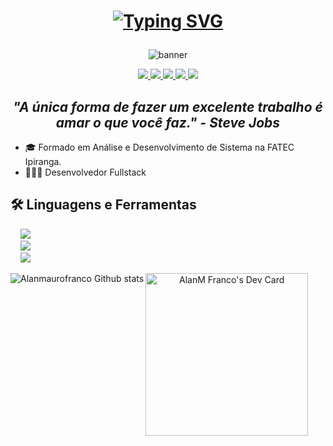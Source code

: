 <h1 align="center" style="font-weight: bold;">

[![Typing SVG](https://readme-typing-svg.herokuapp.com?font=Fira+Code&size=26&duration=6000&color=F8F8F8&center=true&vCenter=true&width=600&lines=%F0%9F%87%A7%F0%9F%87%B7+Oi%2C+eu+sou+Alan+-+%F0%9F%87%BA%F0%9F%87%B8+Hi%2C+I'm+Alan+%F0%9F%91%8B)](https://git.io/typing-svg)

</h1>

<p align="center">
<img src="https://i.imgur.com/RIvTHtf.jpg" alt="banner">
</p>

<p align="center">
<a href="https://github.com/alnmaurofranco">
<img src="https://img.shields.io/badge/GitHub-100000?style=for-the-badge&logo=github&logoColor=white" />
</a>
<a href="https://www.linkedin.com/in/alan-mauro-franco/">
<img src="https://img.shields.io/badge/ALAN_MAURO_FRANCO-0077B5?style=for-the-badge&logo=linkedin&logoColor=white" />
</a>
<a href="https://twitter.com/aln_maurofranco">
<img src="https://img.shields.io/badge/ALN__MAUROFRANCO-1DA1F2?style=for-the-badge&logo=twitter&logoColor=white" />
</a>
<a href="https://www.instagram.com/alnmaurofranco/">
<img src="https://img.shields.io/badge/ALNMAUROFRANCO-E4405F?style=for-the-badge&logo=instagram&logoColor=white" />
</a>
<a href="https://www.twitch.tv/allanhps">
<img src="https://img.shields.io/badge/ALLANHPS-9146FF?style=for-the-badge&logo=twitch&logoColor=white" />
</a>
</p>

<h2 align="center" style="font-style: italic;">
"A única forma de fazer um excelente trabalho é amar o que você faz." - Steve Jobs
</h2>

- 🎓 Formado em Análise e Desenvolvimento de Sistema na FATEC Ipiranga.
- 👨🏼‍💻 Desenvolvedor Fullstack


## 🛠️ Linguagens e Ferramentas

<p align="left">
    <img src="https://skillicons.dev/icons?i=javascript,typescript" />
    <br />
    <img src="https://skillicons.dev/icons?i=vite,react,next,vercel" />
    <br />
    <img src="https://skillicons.dev/icons?i=nodejs,express,nestjs,prisma,mongodb,postgresql,jest,docker,vscode,github,githubactions,git,heroku" />
</p>

<p align="left">
<img align="left" alt="Alanmaurofranco Github stats" src="https://github-readme-stats.vercel.app/api?username=alnmaurofranco&theme=dracula&show_icons=true&hide_border=true" />

<a href="https://app.daily.dev/AlanMFranco" align="center"><img src="https://api.daily.dev/devcards/840a3a52baa349e2b1f895266cecdfe2.png?r=yne" width="260" alt="AlanM Franco's Dev Card" /></a>

</p>
